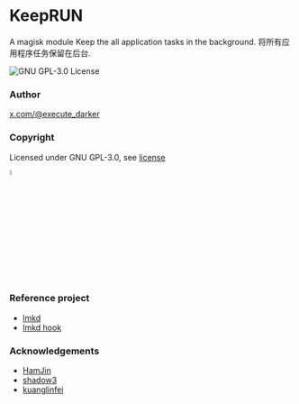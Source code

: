 # KeepRUN

A magisk module
Keep the all application tasks in the background. 
将所有应用程序任务保留在后台. 

![GNU GPL-3.0 License](https://img.shields.io/badge/license-GNU%20GPL--3.0-%23A32D2B?style=flat-square&link=https%3A%2F%2Fwww.gnu.org%2Flicenses%2Fgpl-3.0.en.html)

### Author

[x.com/@execute_darker](https://x.com/execute_darker)

### Copyright

Licensed under GNU GPL-3.0, see [license](https://www.gnu.org/licenses/gpl-3.0.en.html)

<img src="https://www.gnu.org/graphics/heckert_gnu.transp.small.png" width="5%">

### Reference project

 - [lmkd](https://source.android.com/docs/core/perf/lmkd)
 - [lmkd hook](https://github.com/shadow3aaa/lmkd_hook)

### Acknowledgements

- [HamJin](https://jintaiyang123.org)
- [shadow3](https://github.com/shadow3aaa)
- [kuanglinfei](https://github.com/helloklf)